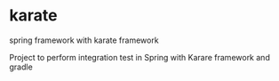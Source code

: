 # karate
spring framework with karate framework

Project to perform integration test in Spring with Karare framework and gradle
